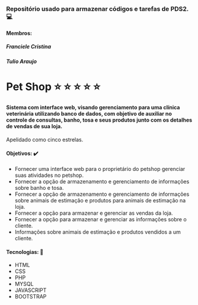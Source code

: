 ### Repositório usado para armazenar códigos e tarefas de PDS2. :computer:
#### Membros:
##### Franciele Cristina
##### Tulio Araujo 

# Pet Shop :star: :star: :star: :star: :star:
#### Sistema com interface web, visando gerenciamento para uma clínica veterinária utilizando banco de dados, com objetivo de auxiliar no controle de consultas, banho, tosa e seus produtos junto com os detalhes de vendas de sua loja.
Apelidado como cinco estrelas.
#### Objetivos: :heavy_check_mark:
* Fornecer uma interface web para o proprietário do petshop gerenciar suas atividades no petshop.
* Fornecer a opção de armazenamento e gerenciamento de informações sobre banho e tosa.
* Fornecer a opção de armazenamento e gerenciamento de informações sobre animais de estimação e produtos para animais de estimação na loja.
* Fornecer a opção para armazenar e gerenciar as vendas da loja.
* Fornecer a opção para armazenar e gerenciar as informações sobre o cliente.
* Informações sobre animais de estimação e produtos vendidos a um cliente.

#### Tecnologias: :rocket:
* HTML 
* CSS 
* PHP 
* MYSQL
* JAVASCRIPT
* BOOTSTRAP

